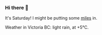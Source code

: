 ### Hi there :wave:

It's Saturday! I might be putting some [miles](https://www.strava.com/athletes/889963) in.

Weather in Victoria BC: light rain, at +5°C.
